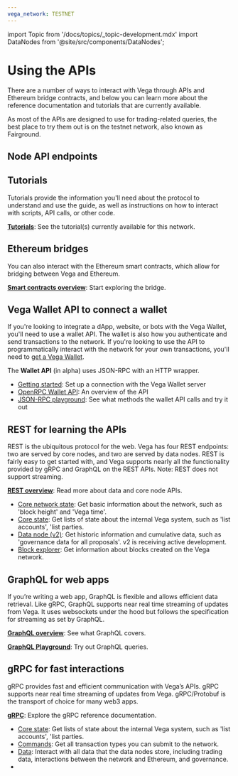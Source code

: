 ```yaml
---
vega_network: TESTNET
---
```

import Topic from '/docs/topics/_topic-development.mdx'
import DataNodes from '@site/src/components/DataNodes';

# Using the APIs

<Topic />

There are a number of ways to interact with Vega through APIs and Ethereum bridge contracts, and below you can learn more about the reference documentation and tutorials that are currently available.

As most of the APIs are designed to use for trading-related queries, the best place to try them out is on the testnet network, also known as Fairground. 

## Node API endpoints
<DataNodes frontMatter={frontMatter} />

## Tutorials
Tutorials provide the information you'll need about the protocol to understand and use the guide, as well as instructions on how to interact with scripts, API calls, or other code. 

**[Tutorials](../tutorials)**: See the tutorial(s) currently available for this network.

## Ethereum bridges
You can also interact with the Ethereum smart contracts, which allow for bridging between Vega and Ethereum.

**[Smart contracts overview](./bridge/index.md)**: Start exploring the bridge.

## Vega Wallet API to connect a wallet
If you're looking to integrate a dApp, website, or bots with the Vega Wallet, you'll need to use a wallet API. The wallet is also how you authenticate and send transactions to the network. If you're looking to use the API to programmatically interact with the network for your own transactions, you'll need to [get a Vega Wallet](../tools/vega-wallet/index.md).

The **Wallet API** (in alpha) uses JSON-RPC with an HTTP wrapper.

* [Getting started](./vega-wallet/get-started): Set up a connection with the Vega Wallet server
* [OpenRPC Wallet API](./vega-wallet/reference/core/openrpc): An overview of the API
* [JSON-RPC playground](./vega-wallet/reference/core/openrpc-api-playground): See what methods the wallet API calls and try it out

## REST for learning the APIs
REST is the ubiquitous protocol for the web. Vega has four REST endpoints: two are served by core nodes, and two are served by data nodes. REST is fairly easy to get started with, and Vega supports nearly all the functionality provided by gRPC and GraphQL on the REST APIs. Note: REST does not support streaming.

**[REST overview](rest/overview.md)**: Read more about data and core node APIs.
- [Core network state](rest/core/core-service.mdx): Get basic information about the network, such as 'block height' and 'Vega time'.
- [Core state](rest/state/core-state-service): Get lists of state about the internal Vega system, such as 'list accounts', 'list parties.
- [Data node (v2)](rest/data-v2/trading-data-service): Get historic information and cumulative data, such as 'governance data for all proposals'. v2 is receiving active development.
- [Block explorer](/testnet/category/api/rest/explorer/block-explorer): Get information about blocks created on the Vega network.

## GraphQL for web apps
If you’re writing a web app, GraphQL is flexible and allows efficient data retrieval. Like gRPC, GraphQL supports near real time streaming of updates from Vega. It uses websockets under the hood but follows the specification for streaming as set by GraphQL.

**[GraphQL overview](./graphql/generated.md)**: See what GraphQL covers. 

**[GraphQL Playground](https://api.testnet.vega.xyz/graphql/)**: Try out GraphQL queries. 

## gRPC for fast interactions
gRPC provides fast and efficient communication with Vega’s APIs. gRPC supports near real time streaming of updates from Vega. gRPC/Protobuf is the transport of choice for many web3 apps.

**[gRPC](grpc/vega/vega.proto)**: Explore the gRPC reference documentation.
- [Core state](grpc/vega/api/v1/corestate.proto): Get lists of state about the internal Vega system, such as 'list accounts', 'list parties.
- [Commands](grpc/vega/commands/v1/commands.proto): Get all transaction types you can submit to the network.
- [Data](grpc/data-node/api/v2/trading_data.proto.mdx): Interact with all data that the data nodes store, including trading data, interactions between the network and Ethereum, and governance.
- 

<!--
## Introduction
Vega, from a technical perspective. High level, short. 

## Data flow
Explain how effectively you read from data node, then write via wallet78789
Data node via API (or run your own) --- > You --- > Wallet --- > Chain --- > Data Node

 due to the distributed nature of Vega, most of the APIs are served from a data node (and most of the rest need a core node). This is unlilke normal centralised services where you'd connect to an API server run by a single company. It means that there's no single API server and users will need a node to connect to.


## Available APIs
Vega serves GraphQL and REST and GRPC. This document uses the REST API endpoint, but equivalents are available for all 3 API types. You might choose ... GQL for, and GRPC for y.

### Pagination {in REST}
Cursor based navigation, what is it good for (hopefully something)

### Sending transactions to the chain {i.e. sending txs with the wallet}
Tell people that they'll need a wallet running, and a key pair (party ID), and how TXs go to/from wallet into the chain

### Transaction hashes {equivalent to request IDs - available on writes, also deterministic ids}
Follow on from the above - get people used to transaction IDs and how they can look them up in the explorer

### Versioning
it's not easy being green

## Primary elements (resources, building blocks..?)
(Ordered so they layer up - each can't exist without one or more of the previous things. Link to concepts for more info on each)

### Assets
Briefly what an asset is. List how to query for all assets, show details of an asset

### Parties
A party is a vega pubkey. Show how to list parties

### Accounts
Pretty much as above, show querying accounts by a party, accounts for assets

### Proposals
Mention that proposals are how new assets are added, and markets created. Also need gov. tokens

### Markets
Markets have accounts, are created with proposals, and allow parties to place orders with assets

### Orders
How to see orders. Maybe positions too.

## Now we'll need more detail on the combinations of those things and I haven't thought this far yet
--->